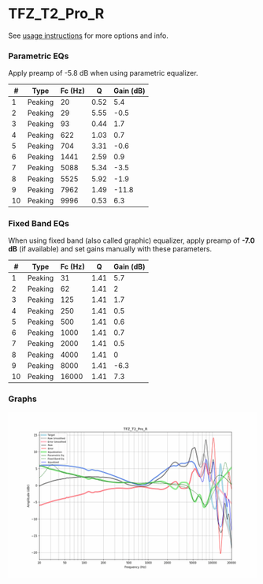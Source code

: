 # TFZ_T2_Pro_R
See [usage instructions](https://github.com/jaakkopasanen/AutoEq#usage) for more options and info.

### Parametric EQs
Apply preamp of -5.8 dB when using parametric equalizer.

|   # | Type    |   Fc (Hz) |    Q |   Gain (dB) |
|-----|---------|-----------|------|-------------|
|   1 | Peaking |        20 | 0.52 |         5.4 |
|   2 | Peaking |        29 | 5.55 |        -0.5 |
|   3 | Peaking |        93 | 0.44 |         1.7 |
|   4 | Peaking |       622 | 1.03 |         0.7 |
|   5 | Peaking |       704 | 3.31 |        -0.6 |
|   6 | Peaking |      1441 | 2.59 |         0.9 |
|   7 | Peaking |      5088 | 5.34 |        -3.5 |
|   8 | Peaking |      5525 | 5.92 |        -1.9 |
|   9 | Peaking |      7962 | 1.49 |       -11.8 |
|  10 | Peaking |      9996 | 0.53 |         6.3 |

### Fixed Band EQs
When using fixed band (also called graphic) equalizer, apply preamp of **-7.0 dB** (if available) and set gains manually with these parameters.

|   # | Type    |   Fc (Hz) |    Q |   Gain (dB) |
|-----|---------|-----------|------|-------------|
|   1 | Peaking |        31 | 1.41 |         5.7 |
|   2 | Peaking |        62 | 1.41 |         2   |
|   3 | Peaking |       125 | 1.41 |         1.7 |
|   4 | Peaking |       250 | 1.41 |         0.5 |
|   5 | Peaking |       500 | 1.41 |         0.6 |
|   6 | Peaking |      1000 | 1.41 |         0.7 |
|   7 | Peaking |      2000 | 1.41 |         0.5 |
|   8 | Peaking |      4000 | 1.41 |         0   |
|   9 | Peaking |      8000 | 1.41 |        -6.3 |
|  10 | Peaking |     16000 | 1.41 |         7.3 |

### Graphs
![](./TFZ_T2_Pro_R.png)
